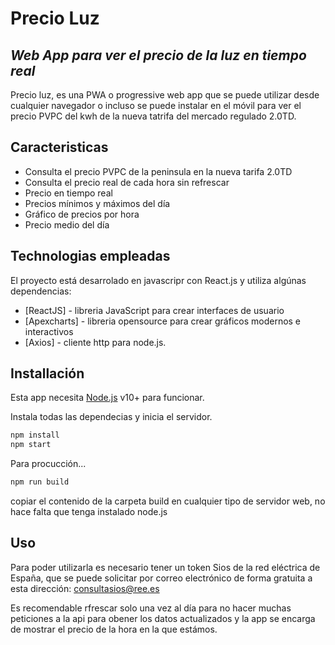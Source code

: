 # Precio Luz
## _Web App para ver el precio de la luz en tiempo real_

Precio luz, es una PWA o progressive web app que se puede utilizar desde cualquier navegador o incluso se puede instalar en el móvil para ver el precio PVPC del kwh de la nueva tatrifa del mercado regulado 2.0TD.

## Caracteristicas

- Consulta el precio PVPC de la peninsula en la nueva tarifa 2.0TD
- Consulta el precio real de cada hora sin refrescar
- Precio en tiempo real
- Precios mínimos y máximos del día
- Gráfico de precios por hora
- Precio medio del día


## Technologias empleadas

El proyecto está desarrolado en javascripr con React.js y utiliza algúnas dependencias:

- [ReactJS] - libreria JavaScript para crear interfaces de usuario
- [Apexcharts] - libreria opensource para crear gráficos modernos e interactivos
- [Axios] - cliente http para node.js.

## Installación

Esta app necesita [Node.js](https://nodejs.org/) v10+ para funcionar.

Instala todas las dependecias y inicia el servidor.

```sh
npm install
npm start
```

Para procucción...

```sh
npm run build
```
copiar el contenido de la carpeta build en cualquier tipo de servidor web, no hace falta que tenga instalado node.js



## Uso
Para poder utilizarla es necesario tener un token Sios de la red eléctrica de España, que se puede solicitar por correo electrónico de forma gratuita a esta dirección: consultasios@ree.es

Es recomendable rfrescar solo una vez al día para no hacer muchas peticiones a la api para obener los datos actualizados y la app se encarga de mostrar el precio de la hora en la que estámos.
